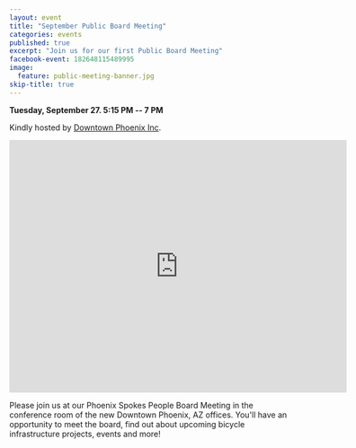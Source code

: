 ```yaml
---
layout: event
title: "September Public Board Meeting"
categories: events
published: true
excerpt: "Join us for our first Public Board Meeting"
facebook-event: 182648115489995
image:
  feature: public-meeting-banner.jpg
skip-title: true
---
```


**Tuesday, September 27. 5:15 PM -- 7 PM**

Kindly hosted by [Downtown Phoenix Inc](http://dtphx.org/).

<iframe src="https://www.google.com/maps/embed?pb=!1m14!1m8!1m3!1d13316.204567160927!2d-112.0736025!3d33.4479741!3m2!1i1024!2i768!4f13.1!3m3!1m2!1s0x0%3A0x1aa363d3395991dc!2sDowntown+Phoenix+Inc!5e0!3m2!1sen!2sus!4v1472699206206" width="600" height="450" frameborder="0" style="border:0" allowfullscreen></iframe>

Please join us at our Phoenix Spokes People Board Meeting in the conference room of the new Downtown Phoenix, AZ offices. You'll have an opportunity to meet the board, find out about upcoming bicycle infrastructure projects, events and more!
